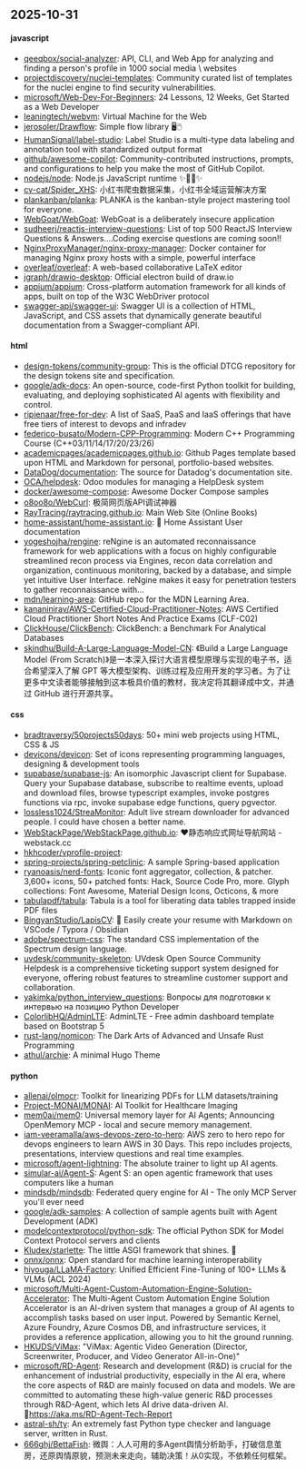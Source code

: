 ## 2025-10-31

#### javascript
* [qeeqbox/social-analyzer](https://github.com/qeeqbox/social-analyzer): API, CLI, and Web App for analyzing and finding a person's profile in 1000 social media \ websites
* [projectdiscovery/nuclei-templates](https://github.com/projectdiscovery/nuclei-templates): Community curated list of templates for the nuclei engine to find security vulnerabilities.
* [microsoft/Web-Dev-For-Beginners](https://github.com/microsoft/Web-Dev-For-Beginners): 24 Lessons, 12 Weeks, Get Started as a Web Developer
* [leaningtech/webvm](https://github.com/leaningtech/webvm): Virtual Machine for the Web
* [jerosoler/Drawflow](https://github.com/jerosoler/Drawflow): Simple flow library 🖥️🖱️
* [HumanSignal/label-studio](https://github.com/HumanSignal/label-studio): Label Studio is a multi-type data labeling and annotation tool with standardized output format
* [github/awesome-copilot](https://github.com/github/awesome-copilot): Community-contributed instructions, prompts, and configurations to help you make the most of GitHub Copilot.
* [nodejs/node](https://github.com/nodejs/node): Node.js JavaScript runtime ✨🐢🚀✨
* [cv-cat/Spider_XHS](https://github.com/cv-cat/Spider_XHS): 小红书爬虫数据采集，小红书全域运营解决方案
* [plankanban/planka](https://github.com/plankanban/planka): PLANKA is the kanban-style project mastering tool for everyone.
* [WebGoat/WebGoat](https://github.com/WebGoat/WebGoat): WebGoat is a deliberately insecure application
* [sudheerj/reactjs-interview-questions](https://github.com/sudheerj/reactjs-interview-questions): List of top 500 ReactJS Interview Questions & Answers....Coding exercise questions are coming soon!!
* [NginxProxyManager/nginx-proxy-manager](https://github.com/NginxProxyManager/nginx-proxy-manager): Docker container for managing Nginx proxy hosts with a simple, powerful interface
* [overleaf/overleaf](https://github.com/overleaf/overleaf): A web-based collaborative LaTeX editor
* [jgraph/drawio-desktop](https://github.com/jgraph/drawio-desktop): Official electron build of draw.io
* [appium/appium](https://github.com/appium/appium): Cross-platform automation framework for all kinds of apps, built on top of the W3C WebDriver protocol
* [swagger-api/swagger-ui](https://github.com/swagger-api/swagger-ui): Swagger UI is a collection of HTML, JavaScript, and CSS assets that dynamically generate beautiful documentation from a Swagger-compliant API.

#### html
* [design-tokens/community-group](https://github.com/design-tokens/community-group): This is the official DTCG repository for the design tokens site and specification.
* [google/adk-docs](https://github.com/google/adk-docs): An open-source, code-first Python toolkit for building, evaluating, and deploying sophisticated AI agents with flexibility and control.
* [ripienaar/free-for-dev](https://github.com/ripienaar/free-for-dev): A list of SaaS, PaaS and IaaS offerings that have free tiers of interest to devops and infradev
* [federico-busato/Modern-CPP-Programming](https://github.com/federico-busato/Modern-CPP-Programming): Modern C++ Programming Course (C++03/11/14/17/20/23/26)
* [academicpages/academicpages.github.io](https://github.com/academicpages/academicpages.github.io): Github Pages template based upon HTML and Markdown for personal, portfolio-based websites.
* [DataDog/documentation](https://github.com/DataDog/documentation): The source for Datadog's documentation site.
* [OCA/helpdesk](https://github.com/OCA/helpdesk): Odoo modules for managing a HelpDesk system
* [docker/awesome-compose](https://github.com/docker/awesome-compose): Awesome Docker Compose samples
* [o8oo8o/WebCurl](https://github.com/o8oo8o/WebCurl): 极简网页版API调试神器
* [RayTracing/raytracing.github.io](https://github.com/RayTracing/raytracing.github.io): Main Web Site (Online Books)
* [home-assistant/home-assistant.io](https://github.com/home-assistant/home-assistant.io): 📘 Home Assistant User documentation
* [yogeshojha/rengine](https://github.com/yogeshojha/rengine): reNgine is an automated reconnaissance framework for web applications with a focus on highly configurable streamlined recon process via Engines, recon data correlation and organization, continuous monitoring, backed by a database, and simple yet intuitive User Interface. reNgine makes it easy for penetration testers to gather reconnaissance with…
* [mdn/learning-area](https://github.com/mdn/learning-area): GitHub repo for the MDN Learning Area.
* [kananinirav/AWS-Certified-Cloud-Practitioner-Notes](https://github.com/kananinirav/AWS-Certified-Cloud-Practitioner-Notes): AWS Certified Cloud Practitioner Short Notes And Practice Exams (CLF-C02)
* [ClickHouse/ClickBench](https://github.com/ClickHouse/ClickBench): ClickBench: a Benchmark For Analytical Databases
* [skindhu/Build-A-Large-Language-Model-CN](https://github.com/skindhu/Build-A-Large-Language-Model-CN): 《Build a Large Language Model (From Scratch)》是一本深入探讨大语言模型原理与实现的电子书，适合希望深入了解 GPT 等大模型架构、训练过程及应用开发的学习者。为了让更多中文读者能够接触到这本极具价值的教材，我决定将其翻译成中文，并通过 GitHub 进行开源共享。

#### css
* [bradtraversy/50projects50days](https://github.com/bradtraversy/50projects50days): 50+ mini web projects using HTML, CSS & JS
* [devicons/devicon](https://github.com/devicons/devicon): Set of icons representing programming languages, designing & development tools
* [supabase/supabase-js](https://github.com/supabase/supabase-js): An isomorphic Javascript client for Supabase. Query your Supabase database, subscribe to realtime events, upload and download files, browse typescript examples, invoke postgres functions via rpc, invoke supabase edge functions, query pgvector.
* [lossless1024/StreaMonitor](https://github.com/lossless1024/StreaMonitor): Adult live stream downloader for advanced people. I could have chosen a better name.
* [WebStackPage/WebStackPage.github.io](https://github.com/WebStackPage/WebStackPage.github.io): ❤️静态响应式网址导航网站 - webstack.cc
* [hkhcoder/vprofile-project](https://github.com/hkhcoder/vprofile-project): 
* [spring-projects/spring-petclinic](https://github.com/spring-projects/spring-petclinic): A sample Spring-based application
* [ryanoasis/nerd-fonts](https://github.com/ryanoasis/nerd-fonts): Iconic font aggregator, collection, & patcher. 3,600+ icons, 50+ patched fonts: Hack, Source Code Pro, more. Glyph collections: Font Awesome, Material Design Icons, Octicons, & more
* [tabulapdf/tabula](https://github.com/tabulapdf/tabula): Tabula is a tool for liberating data tables trapped inside PDF files
* [BingyanStudio/LapisCV](https://github.com/BingyanStudio/LapisCV): 📄 Easily create your resume with Markdown on VSCode / Typora / Obsidian
* [adobe/spectrum-css](https://github.com/adobe/spectrum-css): The standard CSS implementation of the Spectrum design language.
* [uvdesk/community-skeleton](https://github.com/uvdesk/community-skeleton): UVdesk Open Source Community Helpdesk is a comprehensive ticketing support system designed for everyone, offering robust features to streamline customer support and collaboration.
* [yakimka/python_interview_questions](https://github.com/yakimka/python_interview_questions): Вопросы для подготовки к интервью на позицию Python Developer
* [ColorlibHQ/AdminLTE](https://github.com/ColorlibHQ/AdminLTE): AdminLTE - Free admin dashboard template based on Bootstrap 5
* [rust-lang/nomicon](https://github.com/rust-lang/nomicon): The Dark Arts of Advanced and Unsafe Rust Programming
* [athul/archie](https://github.com/athul/archie): A minimal Hugo Theme

#### python
* [allenai/olmocr](https://github.com/allenai/olmocr): Toolkit for linearizing PDFs for LLM datasets/training
* [Project-MONAI/MONAI](https://github.com/Project-MONAI/MONAI): AI Toolkit for Healthcare Imaging
* [mem0ai/mem0](https://github.com/mem0ai/mem0): Universal memory layer for AI Agents; Announcing OpenMemory MCP - local and secure memory management.
* [iam-veeramalla/aws-devops-zero-to-hero](https://github.com/iam-veeramalla/aws-devops-zero-to-hero): AWS zero to hero repo for devops engineers to learn AWS in 30 Days. This repo includes projects, presentations, interview questions and real time examples.
* [microsoft/agent-lightning](https://github.com/microsoft/agent-lightning): The absolute trainer to light up AI agents.
* [simular-ai/Agent-S](https://github.com/simular-ai/Agent-S): Agent S: an open agentic framework that uses computers like a human
* [mindsdb/mindsdb](https://github.com/mindsdb/mindsdb): Federated query engine for AI - The only MCP Server you'll ever need
* [google/adk-samples](https://github.com/google/adk-samples): A collection of sample agents built with Agent Development (ADK)
* [modelcontextprotocol/python-sdk](https://github.com/modelcontextprotocol/python-sdk): The official Python SDK for Model Context Protocol servers and clients
* [Kludex/starlette](https://github.com/Kludex/starlette): The little ASGI framework that shines. 🌟
* [onnx/onnx](https://github.com/onnx/onnx): Open standard for machine learning interoperability
* [hiyouga/LLaMA-Factory](https://github.com/hiyouga/LLaMA-Factory): Unified Efficient Fine-Tuning of 100+ LLMs & VLMs (ACL 2024)
* [microsoft/Multi-Agent-Custom-Automation-Engine-Solution-Accelerator](https://github.com/microsoft/Multi-Agent-Custom-Automation-Engine-Solution-Accelerator): The Multi-Agent Custom Automation Engine Solution Accelerator is an AI-driven system that manages a group of AI agents to accomplish tasks based on user input. Powered by Semantic Kernel, Azure Foundry, Azure Cosmos DB, and infrastructure services, it provides a reference application, allowing you to hit the ground running.
* [HKUDS/ViMax](https://github.com/HKUDS/ViMax): "ViMax: Agentic Video Generation (Director, Screenwriter, Producer, and Video Generator All-in-One)"
* [microsoft/RD-Agent](https://github.com/microsoft/RD-Agent): Research and development (R&D) is crucial for the enhancement of industrial productivity, especially in the AI era, where the core aspects of R&D are mainly focused on data and models. We are committed to automating these high-value generic R&D processes through R&D-Agent, which lets AI drive data-driven AI. 🔗https://aka.ms/RD-Agent-Tech-Report
* [astral-sh/ty](https://github.com/astral-sh/ty): An extremely fast Python type checker and language server, written in Rust.
* [666ghj/BettaFish](https://github.com/666ghj/BettaFish): 微舆：人人可用的多Agent舆情分析助手，打破信息茧房，还原舆情原貌，预测未来走向，辅助决策！从0实现，不依赖任何框架。
